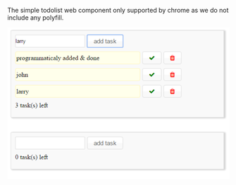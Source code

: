 
The  simple todolist web component only supported by chrome as we do not include any polyfill. 

![web component](./wc.png)
